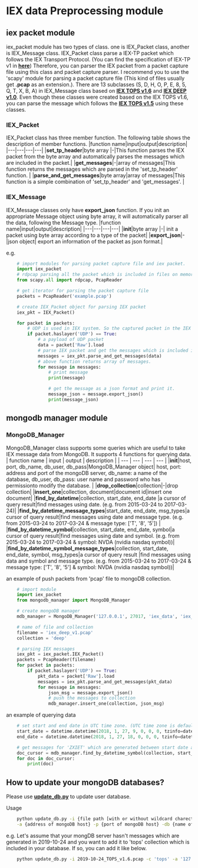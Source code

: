 # IEX data Preprocessing module
## iex packet module

iex_packet module has two types of class. one is IEX_Packet class, another is IEX_Message class.
IEX_Packet class parse a IEX-TP packet which follows the IEX Transport Protocol. (You can find the specification of IEX-TP v1 in [**here**](https://iextrading.com/trading/market-data/#specifications))
Therefore, you can parser the IEX packet from a packet capture file using this class and packet capture parser.
I recommend you to use the 'scapy' module for parsing a packet capture file (This kind of files usually get **.pcap** as an extension.).
There are 13 subclasses (S, D, H, O, P, E, 8, 5, Q, T, X, B, A) in IEX_Message class based on [**IEX TOPS v1.6**](https://iextrading.com/trading/market-data/#specifications) and [**IEX DEEP v1.0**](https://iextrading.com/trading/market-data/#specifications). Even though these classes were created based on the IEX TOPS v1.6, you can parse the message which follows the [**IEX TOPS v1.5**](https://iextrading.com/trading/market-data/#specifications) using these classes.

### IEX_Packet

IEX_Packet class has three member function. The following table shows the description of member functions.
|function name|input|output|description|
|---|---|---|---|
|**set_tp_header**|byte array |-|This function parses the IEX packet from the byte array and automatically parses the messages which are included in the packet.|
|**get_messages**|-|array of messages|This function returns the messages which are parsed in the 'set_tp_header' function. |
|**parse_and_get_messages**|byte array|array of messages|This function is a simple combination of 'set_tp_header' and 'get_messages'. |

### IEX_Message
IEX_Message classes only have **export_json** function. If you init an appropriate Message object using byte array, it will automatically parser all the data, following the Message type.
|function name|input|output|description|
|---|---|---|---|
|**__init__**|byte array |-| init a packet using byte array according to a type of the packet|
|**export_json**|-|json object| export an information of the packet as json format.|

e.g.
```python
    # import modules for parsing packet capture file and iex packet.
    import iex_packet
    # rdpcap parsing all the packet which is included in files on memory, PcapReader returns an iterator which iterates packets.
    from scapy.all import rdpcap, PcapReader

    # get iterator for parsing the packet capture file
    packets = PcapReader('example.pcap')

    # create IEX_Packet object for parsing IEX packet
    iex_pkt = IEX_Packet()

    for packet in packets:
        # UDP is used in IEX system. So the captured packet in the IEX history files follows UDP.
        if packet.haslayer('UDP') == True:
            # a payload of UDP packet
            data = packet['Raw'].load
            # parse IEX packet and get the messages which is included in packet.
            messages = iex_pkt.parse_and_get_messages(data)
            # above function returns array of messages.
            for message in messages:
                # print message
                print(message)

                # get the message as a json format and print it.
                message_json = message.export_json()
                print(message_json)
```

## mongodb manager module

### MongoDB_Manager
MongoDB_Manager class supports some queries which are useful to take IEX message data from MongoDB.
It supports 4 functions for querying data.
|   function name           |   input   |   output          |   description |
|   ---                     |   ---     |   ---             |   ---         |
|**__init__**|host, port, db_name, db_user, db_pass|MongoDB_Manager object| host, port: address and port of the mongoDB server, db_name: a name of the database, db_user, db_pass: user name and password who has permissionto modify the database. |
|**drop_collection**|collection|-|drop collection|
|**insert_one**|collection, document|document id|insert one document|
|**find_by_datetime**|collection, start_date, end_date |a cursor of query result|find messages using date. (e.g. from 2015-03-24 to 2017-03-24)|
|**find_by_datetime_message_types**|start_date, end_date, msg_types|a cursor of query result|find messages using date and message type. (e.g. from 2015-03-24 to 2017-03-24 & message type: ['T', '8', '5']) |
|**find_by_datetime_symbol**|collection, start_date, end_date, symbol|a cursor of query result|find messages using date and symbol. (e.g. from 2015-03-24 to 2017-03-24 & symbol: NVDA (nvidia nasdaq symbol))|
|**find_by_datetime_symbol_message_types**|collection, start_date, end_date, symbol, msg_types|a cursor of query result  |find messages using data and symbol and message type. (e.g. from 2015-03-24 to 2017-03-24 & message type: ['T', '8', '5'] & symbol: NVDA (nvidia nasdaq symbol))|

an example of push packets from 'pcap' file to mongoDB collection.

```python
    # import module
    import iex_packet
    from mongodb_manager import MongoDB_Manager

    # create mongoDB manager
    mdb_manager = MongoDB_Manager('127.0.0.1', 27017, 'iex_data', 'iex_client', '1234')

    # name of file and collection
    filename = 'iex_deep_v1.pcap'
    collection = 'deep'

    # parsing IEX messages
    iex_pkt = iex_packet.IEX_Packet()
    packets = PcapReader(filename)
    for packet in packets:
        if packet.haslayer('UDP') == True:
            pkt_data = packet['Raw'].load
            messages = iex_pkt.parse_and_get_messages(pkt_data)
            for message in messages:
                json_msg = message.export_json()
                # push the messages to collection
                mdb_manager.insert_one(collection, json_msg)
```

an example of querying data

```python
    # set start and end date in UTC time zone. (UTC time zone is default value of datetime.datetime function. )
    start_date = datetime.datetime(2018, 1, 27, 9, 0, 0, 0, tzinfo=datetime.timezone.utc)
    end_date = datetime.datetime(2018, 1, 27, 18, 0, 0, 0, tzinfo=datetime.timezone.utc)

    # get messages for 'ZXIET' which are generated between start date and end date
    doc_cursor = mdb_manager.find_by_datetime_symbol(collection, start_date, end_date, "ZXIET")
    for doc in doc_cursor:
        print(doc)
```

## How to update your mongoDB databases?
Please use [**update_db.py**](./update_db.py) to update user database.

Usage

```bash
    python update_db.py -i {file path [with or without wildcard charectors]} -c {name of collection} \
    -a {address of mongoDB host} -p {port of mongoDB host} -db {name of data base} -u {user name who has permission} -pw {password of user}
```

e.g. Let's assume that your mongDB server hasn't messages which are generated in 2019-10-24 and you want to add it to 'tops' collection which is included in your database.
If so, you can add it like below.
```bash
    python update_db.py -i 2019-10-24_TOPS_v1.6.pcap -c 'tops' -a '127.0.0.1' -p 27017 -db 'iex_data' -u 'iex_client' -pw '1234'
```